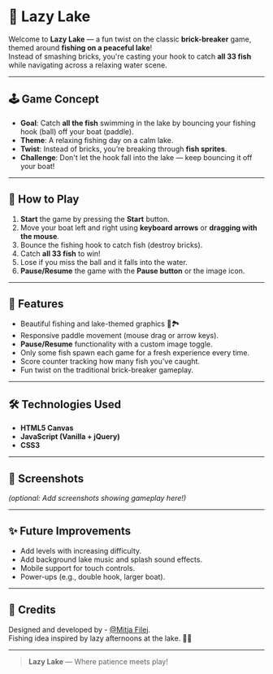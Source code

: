 # 🎣 Lazy Lake

Welcome to **Lazy Lake** — a fun twist on the classic **brick-breaker** game, themed around **fishing on a peaceful lake**!  
Instead of smashing bricks, you're casting your hook to catch **all 33 fish** while navigating across a relaxing water scene.

---

## 🕹 Game Concept

- **Goal**: Catch **all the fish** swimming in the lake by bouncing your fishing hook (ball) off your boat (paddle).
- **Theme**: A relaxing fishing day on a calm lake.
- **Twist**: Instead of bricks, you’re breaking through **fish sprites**.  
- **Challenge**: Don't let the hook fall into the lake — keep bouncing it off your boat!

---

## 🚀 How to Play

1. **Start** the game by pressing the **Start** button.
2. Move your boat left and right using **keyboard arrows** or **dragging with the mouse**.
3. Bounce the fishing hook to catch fish (destroy bricks).
4. Catch **all 33 fish** to win!
5. Lose if you miss the ball and it falls into the water.
6. **Pause/Resume** the game with the **Pause button** or the image icon.

---

## 🎨 Features

- Beautiful fishing and lake-themed graphics 🎣🏞
- Responsive paddle movement (mouse drag or arrow keys).
- **Pause/Resume** functionality with a custom image toggle.
- Only some fish spawn each game for a fresh experience every time.
- Score counter tracking how many fish you've caught.
- Fun twist on the traditional brick-breaker gameplay.

---

## 🛠 Technologies Used

- **HTML5 Canvas**
- **JavaScript (Vanilla + jQuery)**
- **CSS3**

---

## 📸 Screenshots

*(optional: Add screenshots showing gameplay here!)*

---

## ✨ Future Improvements

- Add levels with increasing difficulty.
- Add background lake music and splash sound effects.
- Mobile support for touch controls.
- Power-ups (e.g., double hook, larger boat).

---

## 🙌 Credits

Designed and developed by - [@Mitja Filej](https://www.github.com/mit72).  
Fishing idea inspired by lazy afternoons at the lake. 🎣🌊

---

> **Lazy Lake** — Where patience meets play!


